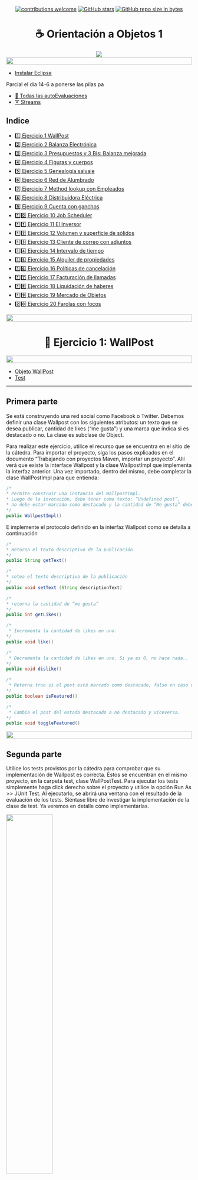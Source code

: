 <div align="center">

[![contributions welcome](https://img.shields.io/badge/contributions-welcome-brightgreen.svg?style=flat)](https://github.com/Nomadiix/OO1)
[![GitHub stars](https://img.shields.io/github/stars/Nomadiix/OO1)](https://github.com/FabianMartinez1234567/OO1/stargazers/)
[![GitHub repo size in bytes](https://img.shields.io/github/repo-size/Nomadiix/OO1)](https://github.com/Nomadiix/OO1)
 </div>

<h1 align="center"> ☕ Orientación a Objetos 1</h1>

<div align="center">
  <img src="https://media.giphy.com/media/10I54Pr7nbGrAs/giphy.gif"/>
 </div>

<img src= 'https://i.gifer.com/origin/8c/8cd3f1898255c045143e1da97fbabf10_w200.gif' height="20" width="100%"> 

- [Instalar Eclipse](https://www.eclipse.org/downloads/download.php?file=/oomph/epp/2022-12/R/eclipse-inst-jre-win64.exe)

Parcial el dia 14-6 a ponerse las pilas pa

- [📝 Todas las autoEvaluaciones](/Documentos/autoevaluaciones.md)
- [➰ Streams](/Documentos/streams.md)


## Indice

- [1️⃣ Ejercicio 1 WallPost](/Practica/Ejercicio%201%20WallPost/)
- [2️⃣ Ejercicio 2 Balanza Electrónica](/Practica/Ejercicio%202%20Balanza%20Electr%C3%B3nica/)
- [3️⃣ Ejercicio 3 Presupuestos y 3 Bis: Balanza mejorada](/Practica/Ejercicio%203%20Presupuestos%20y%203%20Bis%20Balansa%20Mejorada/)
- [4️⃣ Ejercicio 4 Figuras y cuerpos](/Practica/Ejercicio%204%20Figuras%20y%20cuerpos/)
- [5️⃣ Ejercicio 5 Genealogía salvaje](/Practica/Ejercicio%205%20Genealog%C3%ADa%20salvaje/)
- [6️⃣ Ejercicio 6 Red de Alumbrado](/Practica/Ejercicio%206%20Red%20de%20alumbrado/)
- [7️⃣ Ejercicio 7 Method lookup con Empleados](/Practica/Ejercicio%207%20Method%20Lookup%20con%20empleados/)
- [8️⃣ Ejercicio 8 Distribuidora Eléctrica](/Practica/Ejercicio%208%20Distribuidora%20El%C3%A9ctrica/)
- [9️⃣ Ejercicio 9 Cuenta con ganchos](/Practica/Ejercicio%209%20Cuenta%20con%20ganchos/)
- [1️⃣0️⃣ Ejercicio 10 Job Scheduler](/Practica/Ejercicio%2010%20Job%20Scheduler/)
- [1️⃣1️⃣ Ejercicio 11 El Inversor](/Practica/Ejercicio%2011%20El%20Inversor/)
- [1️⃣2️⃣ Ejercicio 12 Volumen y superficie de sólidos](/Practica/Ejercicio%2012%20Volumen%20y%20superficie%20con%20s%C3%B3lidos/)
- [1️⃣3️⃣ Ejercicio 13 Cliente de correo con adjuntos](/Practica/Ejercicio%2013%20Cliente%20con%20correo%20con%20adjuntos/)
- [1️⃣4️⃣ Ejercicio 14 Intervalo de tiempo](/Practica/Ejercicio%2014%20Intervalo%20de%20tiempo/)
- [1️⃣5️⃣ Ejercicio 15 Alquiler de propiedades](/Practica/Ejercicio%2015%20Alquiler%20de%20propiedades/)
- [1️⃣6️⃣ Ejercicio 16 Políticas de cancelación](/Practica/Ejercicio%2016%20Pol%C3%ADticas%20de%20cancelaci%C3%B3n/)
- [1️⃣7️⃣ Ejercicio 17 Facturación de llamadas](/Practica/Ejercicio%2017%20Facturas%20de%20llamadas/)
- [1️⃣8️⃣ Ejercicio 18 Liquidación de haberes](/Practica/Ejercicio%2018%20Liquidaci%C3%B3n%20de%20haberes/)
- [1️⃣9️⃣ Ejercicio 19 Mercado de Objetos](/Practica/Ejercicio%2019%20Mercado%20de%20Objetos/)
- [2️⃣0️⃣ Ejercicio 20 Farolas con focos](/Practica/Ejercicio%2020%20Farolas%20con%20Focos/)

<img src= 'https://i.gifer.com/origin/8c/8cd3f1898255c045143e1da97fbabf10_w200.gif' height="20" width="100%">



<h1 align="center"> 📝 Ejercicio 1: WallPost</h1>

<img src= 'https://i.gifer.com/origin/8c/8cd3f1898255c045143e1da97fbabf10_w200.gif' height="20" width="100%">

- [Objeto WallPost](/Practica/Ejercicio%201%20WallPost/Ejercicio-1-WallPost/Documentos/ejercicio1-wallpost/src/main/java/ar/edu/unlp/oo1/ejercicio1/impl/WallPostImpl.java)
- [Test](/Practica/Ejercicio%201%20WallPost/Ejercicio-1-WallPost/Documentos/ejercicio1-wallpost/src/test/java/ar/edu/unlp/oo1/ejercicio1/WallPostTest.java)




---

##  Primera parte
Se está construyendo una red social como Facebook o Twitter. Debemos definir una clase Wallpost con los siguientes atributos: un texto que se desea publicar, cantidad de likes (“me gusta”) y una marca que indica si es destacado o no. La clase es subclase de Object.

Para realizar este ejercicio, utilice el recurso que se encuentra en el sitio de la cátedra. Para importar el proyecto, siga los pasos explicados en el documento “Trabajando con proyectos Maven, importar un proyecto”. Allí verá que existe la interface Wallpost y la clase WallpostImpl que implementa la interfaz anterior. Una vez importado, dentro del mismo, debe completar la clase WallPostImpl para que entienda:

```java
/*
* Permite construir una instancia del WallpostImpl.
* Luego de la invocación, debe tener como texto: “Undefined post”,
* no debe estar marcado como destacado y la cantidad de “Me gusta” deben ser 0.
*/
public WallpostImpl()

```

E implemente el protocolo definido en la interfaz Wallpost como se detalla a continuación

```java
/*
* Retorna el texto descriptivo de la publicación
*/
public String getText() 

/*
* setea el texto descriptivo de la publicación
*/
public void setText (String descriptionText)

/*
* retorna la cantidad de “me gusta”
*/
public int getLikes() 

/*
 * Incrementa la cantidad de likes en uno.
*/
public void like() 

/*
 * Decrementa la cantidad de likes en uno. Si ya es 0, no hace nada..
*/
public void dislike()

/*
 * Retorna true si el post está marcado como destacado, false en caso contrario
*/
public boolean isFeatured() 

/*
 * Cambia el post del estado destacado a no destacado y viceversa.
*/
public void toggleFeatured()

```

<img src= 'https://i.gifer.com/origin/8c/8cd3f1898255c045143e1da97fbabf10_w200.gif' height="20" width="100%">

## Segunda parte

Utilice los tests provistos por la cátedra para comprobar que su implementación de Wallpost es correcta. Éstos se encuentran en el mismo proyecto, en la carpeta test, clase WallPostTest.
Para ejecutar los tests simplemente haga click derecho sobre el proyecto y utilice la opción Run As >> JUnit Test. Al ejecutarlo, se abrirá una ventana con el resultado de la evaluación de los tests. Siéntase libre de investigar la implementación de la clase de test. Ya veremos en detalle cómo implementarlas. 

<img width ='50%' src='https://user-images.githubusercontent.com/55964635/223005848-2eecbaff-3a1a-45bc-aa6d-3a868a07c775.png'>

En el informe, Runs indica la cantidad de test que se ejecutaron. En Errors se indica la cantidad que dieron error y en Failures se indica la cantidad que tuvieron alguna falla, es decir,  los resultados no son los esperados. Abajo, se muestra el Failure Trace del test que falló. Si lo selecciona, mostrará el mensaje de error correspondiente a ese test, que le ayudará a encontrar la falla. Si hace click sobre alguno de los test, se abrirá su implementación en el editor. 
<img src= 'https://i.gifer.com/origin/8c/8cd3f1898255c045143e1da97fbabf10_w200.gif' height="20" width="100%">

## Tercera parte

Una vez que su implementación pasa los tests de la primera parte puede utilizar la ventana que se muestra a continuación, la cual permite inspeccionar y manipular el post (definir su texto, hacer like / dislike y marcarlo como destacado).

<img width ='30%' src='https://user-images.githubusercontent.com/55964635/223011165-4e16ff1c-0328-4a43-b2a6-3d44d5f78c1f.png'>


Para visualizar la ventana, sobre el proyecto, usar la opción del menú contextual Run As >> Java Application. La ventana permite cambiar el texto del post, incrementar la cantidad de likes, etc. El botón Print to Console imprimirá los datos del post en la consola. 

<img src= 'https://i.gifer.com/origin/8c/8cd3f1898255c045143e1da97fbabf10_w200.gif' height="20" width="100%">

### UML
<img src= 'https://user-images.githubusercontent.com/55964635/228714344-e78abcc4-0836-4747-a15c-6cc431f43556.jpg' width="40%">
<img src= 'https://i.gifer.com/origin/8c/8cd3f1898255c045143e1da97fbabf10_w200.gif' height="20" width="100%">


<h1 align="center"> 📝 Ejercicio 2: Balanza Electrónica</h1>

<img src= 'https://i.gifer.com/origin/8c/8cd3f1898255c045143e1da97fbabf10_w200.gif' height="20" width="100%">




- [Balanza](/Practica/Ejercicio%202%20Balanza%20Electr%C3%B3nica/Ejercicio-2-Balanza-Electronica/src/main/java/ar/edu/unlp/info/oo1/Ejercicio_2_Balanza_Electronica/Balanza.java)
- [Producto](/Practica/Ejercicio%202%20Balanza%20Electr%C3%B3nica/Ejercicio-2-Balanza-Electronica/src/main/java/ar/edu/unlp/info/oo1/Ejercicio_2_Balanza_Electronica/Producto.java)
- [Ticket](/Practica/Ejercicio%202%20Balanza%20Electr%C3%B3nica/Ejercicio-2-Balanza-Electronica/src/main/java/ar/edu/unlp/info/oo1/Ejercicio_2_Balanza_Electronica/Ticket.java)
- [BalanzaTest](/Practica/Ejercicio%202%20Balanza%20Electr%C3%B3nica/Ejercicio-2-Balanza-Electronica/src/test/java/ar/edu/unlp/info/oo1/Ejercicio_2_Balanza_Electronica/BalanzaTest.java)
- [ProductoTest](/Practica/Ejercicio%202%20Balanza%20Electr%C3%B3nica/Ejercicio-2-Balanza-Electronica/src/test/java/ar/edu/unlp/info/oo1/Ejercicio_2_Balanza_Electronica/ProductoTest.java)

---

En el taller de programación ud programó una balanza electrónica. Volveremos a programarla, con algún requerimiento adicional. 

En términos generales, la Balanza electrónica recibe productos (uno a uno), y calcula dos totales: peso total y precio total. Además la balanza puede poner en cero todos sus valores. 

La balanza no guarda los productos. Luego emite un ticket que indica el número de productos considerados, peso total, precio total.

**Implemente:**

Cree un nuevo proyecto Maven llamado balanzaElectronica, siguiendo los pasos del documento “Trabajando con proyectos Maven, crear un proyecto Maven nuevo”. En el paquete correspondiente,  programe las clases que se muestran a continuación. 

<img width ='80%' src='https://user-images.githubusercontent.com/55964635/223011419-519a3c72-63d0-424c-8666-9e7ad1ff76f3.png'>

Observe que no se documentan en el diagrama los mensajes que nos permiten obtener y establecer los atributos de los objetos (accessors). Aunque no los incluimos, verá que los tests fallan si no los implementa. Consulte con el ayudante para identificar, a partir de los tests que fallan, cuales son los accessors necesarios (pista: todos menos los setters de balanza). 

Todas las clases son subclases de Object.

Nota: Para las fechas, utilizaremos la clase java.time.LocalDate. Para crear la fecha actual, puede utilizar LocalDate.now(). También es posible crear fechas distintas a la actual. Puede investigar más sobre esta clase en

https://docs.oracle.com/javase/8/docs/api/java/time/LocalDate.html

Probando su implementación:

Para realizar este ejercicio, utilice el recurso que se encuentra en el sitio de la cátedra. En este caso, se trata de dos clases, BalanzaTest y ProductoTest, las cuales debe agregar dentro del paquete tests. Haga las modificaciones necesarias para que el proyecto no tenga errores. 

Si todo salió bien, su implementación debería pasar las pruebas que definen las clases agregadas en el paso anterior. El propósito de estas clases es ejercitar una instancia de la clase Balanza y verificar que se comporta correctamente. 

<img src= 'https://i.gifer.com/origin/8c/8cd3f1898255c045143e1da97fbabf10_w200.gif' height="20" width="100%">

<h1 align="center"> 📝 Ejercicio 3: Presupuestos</h1>

<img src= 'https://i.gifer.com/origin/8c/8cd3f1898255c045143e1da97fbabf10_w200.gif' height="20" width="100%">


- [Item](/Practica/Ejercicio%203%20Presupuestos%20y%203%20Bis%20Balansa%20Mejorada/Ejercicio-3-Presupuestos/src/main/java/ar/edu/unlp/info/oo1/Ejercicio_3_Presupuestos/Item.java)
- [Presupuesto](/Practica/Ejercicio%203%20Presupuestos%20y%203%20Bis%20Balansa%20Mejorada/Ejercicio-3-Presupuestos/src/main/java/ar/edu/unlp/info/oo1/Ejercicio_3_Presupuestos/Presupuesto.java)
- [ItemTest](/Practica/Ejercicio%203%20Presupuestos%20y%203%20Bis%20Balansa%20Mejorada/Ejercicio-3-Presupuestos/src/test/java/ar/edu/unlp/info/oo1/Ejercicio_3_Presupuestos/ItemTest.java)
- [PresupuestoTest](/Practica/Ejercicio%203%20Presupuestos%20y%203%20Bis%20Balansa%20Mejorada/Ejercicio-3-Presupuestos/src/test/java/ar/edu/unlp/info/oo1/Ejercicio_3_Presupuestos/PresupuestoTest.java)

---

 Defina el proyecto Ejercicio 3 - Presupuesto y dentro de él Implemente las clases que se observan en el siguiente diagrama. Ambas son subclases de Object. Preste atención a los siguientes aspectos:

<img width ='35%' src='https://user-images.githubusercontent.com/55964635/223016099-bbb42255-fb19-4623-a4ad-8199c38f1bb6.png'>

- ¿Cuáles son las variables de instancia de cada clase?
- ¿Qué variables inicializa y cómo?


**Probando su código:**

Utilice los tests provistos para confirmar que su implementación ofrece la funcionalidad esperada. En este caso, se trata de dos clases,  ItemTest y PresupuestoTest, que debe agregar dentro del paquete tests. Haga las modificaciones necesarias para que el proyecto no tenga errores. Siéntase libre de explorar las clases de test para intentar entender qué es lo que hacen.  

<img src= 'https://i.gifer.com/origin/8c/8cd3f1898255c045143e1da97fbabf10_w200.gif' height="20" width="100%">

<h1 align="center"> 📝 Ejercicio 3 - Bis: Balanza mejorada</h1>

---

- [Balanza](/Practica/Ejercicio%203%20Presupuestos%20y%203%20Bis%20Balansa%20Mejorada/Ejercicio-3-Bis-Balansa-Mejorada/src/main/java/ar/edu/unlp/info/oo1/Ejercicio_3_Bis_Balansa_Mejorada/Balanza.java)
- [Producto](/Practica/Ejercicio%203%20Presupuestos%20y%203%20Bis%20Balansa%20Mejorada/Ejercicio-3-Bis-Balansa-Mejorada/src/main/java/ar/edu/unlp/info/oo1/Ejercicio_3_Bis_Balansa_Mejorada/Producto.java)
- [Ticket](/Practica/Ejercicio%203%20Presupuestos%20y%203%20Bis%20Balansa%20Mejorada/Ejercicio-3-Bis-Balansa-Mejorada/src/main/java/ar/edu/unlp/info/oo1/Ejercicio_3_Bis_Balansa_Mejorada/Ticket.java)
- [BalanzaTest](/Practica/Ejercicio%203%20Presupuestos%20y%203%20Bis%20Balansa%20Mejorada/Ejercicio-3-Bis-Balansa-Mejorada/src/test/java/ar/edu/unlp/info/oo1/Ejercicio_3_Bis_Balansa_Mejorada/BalanzaTest.java)
- [ProductoTest](/Practica/Ejercicio%203%20Presupuestos%20y%203%20Bis%20Balansa%20Mejorada/Ejercicio-3-Bis-Balansa-Mejorada/src/test/java/ar/edu/unlp/info/oo1/Ejercicio_3_Bis_Balansa_Mejorada/ProductoTest.java)

---

Realizando el ejercicio de los presupuestos, aprendimos que un objeto puede tener una colección de otros objetos. Con esto en mente, ahora queremos mejorar la balanza implementada anteriormente.

**Tarea 1**

Mejorar la balanza para que recuerde los productos ingresados (los mantenga en una colección). Analice de qué forma puede realizarse este nuevo requerimiento e implemente el mensaje 

```java
getProductos() : List<Producto>
```

que retorna todos los productos ingresados a la balanza (en la compra actual, es decir, desde la última vez que se la puso a cero).

¿Qué cambio produce este nuevo requerimiento en el mensaje ponerEnCero() ?


¿Es necesario, ahora, almacenar los totales en la balanza? ¿Se pueden obtener estos valores de otra forma?

**Tarea 2**

Con esta nueva funcionalidad, podemos enriquecer al Ticket, haciendo que él también conozca a los productos (a futuro podríamos imprimir el detalle). Ticket también debería entender el mensaje  

```java
getProductos():List<Producto> .
```

**Tarea 3**

Después de hacer estos cambios, ¿siguen pasando los tests? ¿Está bien que sea así?

<img src= 'https://i.gifer.com/origin/8c/8cd3f1898255c045143e1da97fbabf10_w200.gif' height="20" width="100%">

### UML

<img src= 'https://user-images.githubusercontent.com/55964635/228714498-31b4f053-ab3a-4891-ba75-3cecb18b4dd1.jpg' width="100%">

<img src= 'https://i.gifer.com/origin/8c/8cd3f1898255c045143e1da97fbabf10_w200.gif' height="20" width="100%">

<h1 align="center"> 📝 Ejercicio 4: Figuras y Cuerpos</h1>

<img src= 'https://i.gifer.com/origin/8c/8cd3f1898255c045143e1da97fbabf10_w200.gif' height="20" width="100%">



- [Circulo](/Practica/Ejercicio%204%20Figuras%20y%20cuerpos/Ejercicio-4-Figuras-y-Cuerpos/src/main/java/ar/edu/unlp/info/oo1/Ejercicio_4_Figuras_y_Cuerpos/Circulo.java)
- [Cuadrado](/Practica/Ejercicio%204%20Figuras%20y%20cuerpos/Ejercicio-4-Figuras-y-Cuerpos/src/main/java/ar/edu/unlp/info/oo1/Ejercicio_4_Figuras_y_Cuerpos/Cuadrado.java)
- [Cuerpo3D](/Practica/Ejercicio%204%20Figuras%20y%20cuerpos/Ejercicio-4-Figuras-y-Cuerpos/src/main/java/ar/edu/unlp/info/oo1/Ejercicio_4_Figuras_y_Cuerpos/Cuerpo3D.java)
- [Figura](/Practica/Ejercicio%204%20Figuras%20y%20cuerpos/Ejercicio-4-Figuras-y-Cuerpos/src/main/java/ar/edu/unlp/info/oo1/Ejercicio_4_Figuras_y_Cuerpos/Figura.java)
- [CuerpoTest](/Practica/Ejercicio%204%20Figuras%20y%20cuerpos/Ejercicio-4-Figuras-y-Cuerpos/src/test/java/ar/edu/unlp/info/oo1/Ejercicio_4_Figuras_y_Cuerpos/CuerpoTest.java)
- [TestCirculo](/Practica/Ejercicio%204%20Figuras%20y%20cuerpos/Ejercicio-4-Figuras-y-Cuerpos/src/test/java/ar/edu/unlp/info/oo1/Ejercicio_4_Figuras_y_Cuerpos/TestCirculo.java)
- [TestCuadrado](/Practica/Ejercicio%204%20Figuras%20y%20cuerpos/Ejercicio-4-Figuras-y-Cuerpos/src/test/java/ar/edu/unlp/info/oo1/Ejercicio_4_Figuras_y_Cuerpos/TestCuadrado.java)

---


**Figuras en 2D**

Defina un nuevo proyecto figurasYCuerpos

En Taller de Programación definió clases para representar figuras geométricas. Retomaremos ese ejercicio para trabajar con Cuadrados y Círculos.

El siguiente diagrama de clases documenta los mensajes que estos objetos deben entender. Decida usted qué variables de instancia son necesarias. Ambas clases son subclases de Object. Puede agregar mensajes adicionales si lo cree necesario.

<img width='57%' src="https://user-images.githubusercontent.com/55964635/223018313-bf81f0da-f947-4c83-a6d2-6597f7d8dce6.png">


Fórmulas y mensajes útiles:

- Diámetro del círculo: radio * 2
- Perímetro del círculo: π * diámetro
- Área del círculo: π * radio 2
- π se obtiene enviando el mensaje #pi a la clase Float (Float pi) (ahora Math.PI) 

**Cuerpos en 3D**

Ahora que tenemos Círculos y Cuadrados, podemos usarlos para construir cuerpos (en 3D) y calcular su volumen y superficie o área exterior. Vamos a pensar a un cilindro como "un cuerpo que tiene una figura 2D como cara basal y que tiene una altura (vea la siguiente imagen)" . Si en el lugar de la figura2D tuviera un círculo, se formaría el siguiente cuerpo 3D.

<img width='50%' src="https://user-images.githubusercontent.com/55964635/223018520-e498ed26-ecab-4f5c-a64d-23106c84644f.png">

Si reemplazamos la cara basal por un rectángulo, tendremos un prisma (una caja de zapatos). 

El siguiente diagrama de clases documenta los mensajes que entiende un cuerpo3D. Decida usted qué variables de instancia son necesarias. Cuerpo3D es subclase de Object.

Decida usted si es necesario hacer cambios en las figuras 2D.

<img width='35%' src="https://user-images.githubusercontent.com/55964635/223018768-8c50ee12-56be-44cc-baa8-2699095876fd.png">

Fórmulas útiles:

- El área o superficie exterior de un cuerpo es: 
- 2* área-cara-basal + perímetro-cara-basal * altura-del-cuerpo
- El volumen de un cuerpo es: área-cara-basal * altura

Más info interesante: A la figura que da forma al cuerpo (el círculo o el cuadrado en nuestro caso) se le llama directriz. Y a la recta en la que se mueve se llama generatriz. En wikipedia (Cilindro) se puede aprender un poco más al respecto.

**Pruebas automatizadas**

Siguiendo los ejemplos de ejercicios anteriores, ejecute las pruebas automatizadas provistas. En este caso, se trata de tres clases que debe agregar dentro del paquete tests. Haga las modificaciones necesarias para que el proyecto no tenga errores.  Si algún test no pasa, consulte al ayudante. 

**Discuta y reflexione**

Discuta con el ayudante sus elecciones de variables de instancia y métodos adicionales. ¿Es necesario todo lo que definió?

<img src= 'https://i.gifer.com/origin/8c/8cd3f1898255c045143e1da97fbabf10_w200.gif' height="20" width="100%">

### UML

<img src= 'https://user-images.githubusercontent.com/55964635/228714700-40d365ec-a774-4187-b069-e981a17d4c98.jpg' width="100%">

<img src= 'https://i.gifer.com/origin/8c/8cd3f1898255c045143e1da97fbabf10_w200.gif' height="20" width="100%">

<h1 align="center"> 📝 Ejercicio 5: Genealogía salvaje</h1>

<img src= 'https://i.gifer.com/origin/8c/8cd3f1898255c045143e1da97fbabf10_w200.gif' height="20" width="100%">

- [Mamifero](/Practica/Ejercicio%205%20Genealog%C3%ADa%20salvaje/Ejercicio-5-Genealogia-salvaje/src/main/java/ar/edu/unlp/info/oo1/Ejercicio_5_Genealogia_salvaje/Mamifero.java)
- [MamiferoTest](/Practica/Ejercicio%205%20Genealog%C3%ADa%20salvaje/Ejercicio-5-Genealogia-salvaje/src/test/java/ar/edu/unlp/info/oo1/Ejercicio_5_Genealogia_salvaje/MamiferoTest.java)

---

En una reserva de vida salvaje (como la estación de cría ECAS, en el camino Centenario), los cuidadores quieren llevar registro detallado de los animales que cuidan y sus familias. Para ello nos han pedido ayuda. Debemos: 

a) Modelar en objetos y programar la clase Mamífero (como subclase de Object). El siguiente diagrama de clases (incompleto) nos da una idea de los mensajes que un mamífero entiende. *Deje tieneComoAncestroA para el final y discuta su solución con el ayudante.*

<img src= 'https://user-images.githubusercontent.com/55964635/224107160-5bb25af2-0d06-4465-a8be-7f615d36212a.png' height="290px">

b) Complete el diagrama de clases para reflejar los atributos y relaciones requeridos. 

c) Siguiendo los ejemplos de ejercicios anteriores, ejecute las pruebas automatizadas provistas. En este caso, se trata de una clase, MamiferoTest, que debe agregar dentro del paquete tests. En esta clase se trabaja con la familia mostrada en la siguiente figura. 

![image](https://user-images.githubusercontent.com/55964635/224107787-7df35fe8-5130-4a08-9fe4-711b153d03a6.png)

En el diagrama se puede apreciar el nombre/identificador de cada uno de ellos (por ejemplo Nala, Mufasa, Alexa, etc). 

Haga las modificaciones necesarias para que el proyecto no tenga errores.  Si algún test no pasa, consulte al ayudante. 

<img src= 'https://i.gifer.com/origin/8c/8cd3f1898255c045143e1da97fbabf10_w200.gif' height="20" width="100%">

### UML

<img src= 'https://user-images.githubusercontent.com/55964635/228714889-17b402c3-4d3f-4e1f-ba27-bb762175a42b.jpg' width="75%">

<img src= 'https://i.gifer.com/origin/8c/8cd3f1898255c045143e1da97fbabf10_w200.gif' height="20" width="100%">

<h1 align="center"> 📝 Ejercicio 6: Red de Alumbrado</h1>

<img src= 'https://i.gifer.com/origin/8c/8cd3f1898255c045143e1da97fbabf10_w200.gif' height="20" width="100%">


- [Farola](/Practica/Ejercicio%206%20Red%20de%20alumbrado/Ejercicio-6-Red-de-alumbrado/src/main/java/ar/edu/unlp/info/oo1/Ejercicio_6_Red_de_alumbrado/Farola.java)
- [FarolaTest](/Practica/Ejercicio%206%20Red%20de%20alumbrado/Ejercicio-6-Red-de-alumbrado/src/test/java/ar/edu/unlp/info/oo1/Ejercicio_6_Red_de_alumbrado/FarolaTest.java)

---

Imagine una red de alumbrado donde cada farola está conectada a una o varias vecinas formando un grafo conexo. Cada una de las farolas tiene un interruptor. Es suficiente con encender o apagar una farola cualquiera para que se enciendan o apaguen todas las demás. Sin embargo, si se intenta apagar una farola apagada (o si se intenta encender una farola encendida) no habrá ningún efecto, ya que no se propagará esta acción hacia las vecinas.

La funcionalidad a proveer permite:

- crear farolas (inicialmente están apagadas)
- conectar farolas a tantas vecinas como uno quiera (las conexiones son bi-direccionales) 
- encender una farola (y obtener el efecto antes descrito)
- apagar una farola (y obtener el efecto antes descrito)

**Tareas:**

1. Realice el diagrama UML de clases de la solución al problema. 
2. Implemente en Java, la clase Farola, como subclase de Object, con los siguientes métodos:

```java
/*
* Crear una farola. Debe inicializarla como apagada
*/
public Farola ()
/*
* Crea la relación de vecinos entre las farolas. La relación de vecinos entre las farolas es recíproca, es decir el receptor del mensaje será vecino de otraFarola, al igual que otraFarola también se convertirá en vecina del receptor del mensaje
*/
public void pairWithNeighbor( Farola otraFarola )
/*
* Retorna sus farolas vecinas
*/
public List<Farola> getNeighbors ()


/*
* Si la farola no está encendida, la enciende y propaga la acción.
*/
public void turnOn()

/*
* Si la farola no está apagada, la apaga y propaga la acción.
*/
public void turnOff()

/*
* Retorna true si la farola está encendida.
*/
public boolean isOn()


```

3. Utilice los tests provistos por la cátedra para probar las implementaciones del punto 3.

<img src= 'https://i.gifer.com/origin/8c/8cd3f1898255c045143e1da97fbabf10_w200.gif' height="20" width="100%">

### UML

<img src= 'https://user-images.githubusercontent.com/55964635/228714899-0bba96bf-5080-4f2c-b4b1-afb037f49916.jpg' width="75%">

<img src= 'https://i.gifer.com/origin/8c/8cd3f1898255c045143e1da97fbabf10_w200.gif' height="20" width="100%">

<h1 align="center"> 📝 Ejercicio 7: Method lookup con Empleados</h1>

<img src= 'https://i.gifer.com/origin/8c/8cd3f1898255c045143e1da97fbabf10_w200.gif' height="20" width="100%">

Aca queria preguntar sobre la pregunta teorica

- [Empleado](/Practica/Ejercicio%207%20Method%20Lookup%20con%20empleados/Ejercicio-7-Method-Lookup-con-empleados/src/main/java/ar/edu/unlp/info/oo1/Ejercicio_7_Method_Lookup_con_empleados/Empleado.java)
- [EmpleadoJerarquico](/Practica/Ejercicio%207%20Method%20Lookup%20con%20empleados/Ejercicio-7-Method-Lookup-con-empleados/src/main/java/ar/edu/unlp/info/oo1/Ejercicio_7_Method_Lookup_con_empleados/EmpleadoJerarquico.java)
- [Gerente](/Practica/Ejercicio%207%20Method%20Lookup%20con%20empleados/Ejercicio-7-Method-Lookup-con-empleados/src/main/java/ar/edu/unlp/info/oo1/Ejercicio_7_Method_Lookup_con_empleados/Gerente.java)
- [Main](/Practica/Ejercicio%207%20Method%20Lookup%20con%20empleados/Ejercicio-7-Method-Lookup-con-empleados/src/main/java/ar/edu/unlp/info/oo1/Ejercicio_7_Method_Lookup_con_empleados/main.java)


---

Sea la jerarquía de Empleado como muestra la figura de la izquierda, cuya implementación de referencia se incluye en la tabla de la derecha.

![image](https://user-images.githubusercontent.com/55964635/224112649-6c8e72f0-552c-4208-a520-30eb7c545072.png)

Analice cada uno de los siguientes fragmentos de código y resuelva las tareas indicadas abajo:

![image](https://user-images.githubusercontent.com/55964635/224112807-3647249a-6a42-4463-bf96-5b852e6d950b.png)

**Tareas**

- Liste los métodos que son ejecutados como resultado del envío del último mensaje (por ejemplo, método #aportes de la clase X, ...)
- Responda qué valores tendrán las variables aportesDeAlan y sueldoBasicoDeAlan.
- `aportesDeAlan` 2850.0
- `sueldoBasicoDeAlan` 67850.0

<img src= 'https://i.gifer.com/origin/8c/8cd3f1898255c045143e1da97fbabf10_w200.gif' height="20" width="100%">
<h1 align="center"> 📝 Ejercicio 8: Distribuidora Eléctrica</h1>
<img src= 'https://i.gifer.com/origin/8c/8cd3f1898255c045143e1da97fbabf10_w200.gif' height="20" width="100%">

- [Distribuidora](/Practica/Ejercicio%208%20Distribuidora%20El%C3%A9ctrica/Ejercicio-8-Distribuidora-Electrica/src/main/java/ar/edu/unlp/info/oo1/Ejercicio_8_Distribuidora_Electrica/Distribuidora.java)
- [Usuario](/Practica/Ejercicio%208%20Distribuidora%20El%C3%A9ctrica/Ejercicio-8-Distribuidora-Electrica/src/main/java/ar/edu/unlp/info/oo1/Ejercicio_8_Distribuidora_Electrica/Usuario.java)
- [Factura](/Practica/Ejercicio%208%20Distribuidora%20El%C3%A9ctrica/Ejercicio-8-Distribuidora-Electrica/src/main/java/ar/edu/unlp/info/oo1/Ejercicio_8_Distribuidora_Electrica/Factura.java)
- [Consumo](/Practica/Ejercicio%208%20Distribuidora%20El%C3%A9ctrica/Ejercicio-8-Distribuidora-Electrica/src/main/java/ar/edu/unlp/info/oo1/Ejercicio_8_Distribuidora_Electrica/Consumo.java)
- [DistribuidoraTest](/Practica/Ejercicio%208%20Distribuidora%20El%C3%A9ctrica/Ejercicio-8-Distribuidora-Electrica/src/test/java/ar/edu/unlp/info/oo1/Ejercicio_8_Distribuidora_Electrica/DistribuidoraTest.java)
- [UsuarioTest](/Practica/Ejercicio%208%20Distribuidora%20El%C3%A9ctrica/Ejercicio-8-Distribuidora-Electrica/src/test/java/ar/edu/unlp/info/oo1/Ejercicio_8_Distribuidora_Electrica/UsuarioTest.java)
- [FacturaTest](/Practica/Ejercicio%208%20Distribuidora%20El%C3%A9ctrica/Ejercicio-8-Distribuidora-Electrica/src/test/java/ar/edu/unlp/info/oo1/Ejercicio_8_Distribuidora_Electrica/FacturaTest.java)




---

- Una distribuidora eléctrica desea un sistema para el registro de los consumos de sus usuarios y para la emisión de facturas de cobro.
- El sistema permite registrar usuarios, para los cuales se indica nombre y dirección. Por simplificación, un usuario puede estar relacionado con un solo domicilio (para el que se registran los consumos).
- El sistema permite registrar los consumos para los usuarios. Los consumos que se registran para los usuarios tienen dos componentes: el consumo de energía activa y el consumo de energía reactiva.
- Una vez al mes, la empresa distribuidora realiza el proceso de facturación. Por cada usuario se emite una factura (el proceso completo retorna una colección).
- Para emitir la factura de un cliente se tiene en cuenta su último consumo y se calcula su factor de potencia para determinar si hay alguna bonificación para aplicar. El costo del consumo se calcula multiplicando el consumo de energía activa por el precio del kwh (Kilowatt/hora) de la empresa. La energía reactiva no tiene costo para el usuario. Si el factor de potencia estimado (pfe) del último consumo del usuario es mayor a 0.8, el usuario es bonificado con el 10%.
- El factor de potencia se calcula de acuerdo a la siguiente fórmula:


![image](https://user-images.githubusercontent.com/55964635/224113217-65a882f4-d67b-4f2e-8c44-3bc1e59cac6e.png)

- Además, la empresa está interesada en poder saber cuál fue el total de energía activa consumida por toda la red en el último periodo medido (es decir, teniendo en cuenta sólo la última medición de cada usuario). 

- El siguiente diagrama de clases muestra el diseño para este problema. Agregue los métodos que considere necesarios.

![image](https://user-images.githubusercontent.com/55964635/224113395-7117d942-825f-4b64-825d-e63ff84da8a4.png)

**Tareas**
 
Siguiendo el diseño que se muestra en el diagrama de clases, implemente la funcionalidad que se describe en el enunciado, en particular en lo referente a:

- Establecer (setear) el precio del KWh de la empresa
- Agregar usuarios
- Agregar mediciones
- Emitir facturas
- Obtener el consumo total en KWh de la red para el último período
 
En una clase de test, cree los test de unidad necesarios para poder evaluar:

- Iniciar el sistema
- Agregar un usuario
- Agregar un consumo para ese usuario
- Emitir las facturas
- Calcular el consumo total de la red para el último período

<img src= 'https://i.gifer.com/origin/8c/8cd3f1898255c045143e1da97fbabf10_w200.gif' height="20" width="100%">

<h1 align="center"> 📝 Ejercicio 9 : Cuenta con ganchos</h1>

<img src= 'https://i.gifer.com/origin/8c/8cd3f1898255c045143e1da97fbabf10_w200.gif' height="20" width="100%">



- [CajaDeAhorro](/Practica/Ejercicio%209%20Cuenta%20con%20ganchos/Ejercicio-9-Cuenta-con-ganchos/src/main/java/ar/edu/unlp/info/oo1/Ejercicio_9_Cuenta_con_ganchos/CajaDeAhorro.java)
- [Cuenta](/Practica/Ejercicio%209%20Cuenta%20con%20ganchos/Ejercicio-9-Cuenta-con-ganchos/src/main/java/ar/edu/unlp/info/oo1/Ejercicio_9_Cuenta_con_ganchos/Cuenta.java)
- [CuentaCorriente](/Practica/Ejercicio%209%20Cuenta%20con%20ganchos/Ejercicio-9-Cuenta-con-ganchos/src/main/java/ar/edu/unlp/info/oo1/Ejercicio_9_Cuenta_con_ganchos/CuentaCorriente.java)
- [CajaDeAhorroTest](/Practica/Ejercicio%209%20Cuenta%20con%20ganchos/Ejercicio-9-Cuenta-con-ganchos/src/test/java/ar/edu/unlp/info/oo1/Ejercicio_9_Cuenta_con_ganchos/CajaDeAhorroTest.java)
- [CuentaCorrienteTest](/Practica/Ejercicio%209%20Cuenta%20con%20ganchos/Ejercicio-9-Cuenta-con-ganchos/src/test/java/ar/edu/unlp/info/oo1/Ejercicio_9_Cuenta_con_ganchos//CuentaCorrienteTest.java)

---

Observe con detenimiento el diseño que se muestra en el siguiente diagrama. La clase cuenta es abstracta. El método `puedeExtraer()` es abstracto. Las clases `CajaDeAhorro` y `CuentaCorriente` son concretas y están incompletas.

![image](https://user-images.githubusercontent.com/55964635/224113806-58c95e30-15d6-46de-9483-124ff25f9c73.png)

**Tarea A:** Complete la implementación de las clases CajaDeAhorro y CuentaCorriente para que se puedan efectuar depósitos, extracciones y transferencias teniendo en cuenta los siguientes criterios. 

- Las **cajas de ahorro** solo pueden extraer y transferir cuando cuentan con fondos suficientes. 
- Las extracciones, los depósitos y las transferencias desde cajas de ahorro tienen un costo adicional de 2% del monto en cuestión (téngalo en cuenta antes de permitir una extracción o transferencia desde caja de ahorro).
- Las **cuentas corrientes** pueden extraer aún cuando el saldo de la cuenta sea insuficiente. Sin embargo, no deben superar cierto límite por debajo del saldo. Dicho límite se conoce como límite de descubierto (algo así como el máximo saldo negativo permitido). Ese límite es diferente para cada cuenta (lo negocia el cliente con la gente del banco). 
- Cuando se abre una **cuenta corriente**, su límite descubierto es 0 (no olvide definir el constructor por default).

**Tarea B:** Reflexione, charle con el ayudante y responda a las siguientes preguntas.
- ¿Por qué cree que este ejercicio se llama "Cuenta con ganchos"? 
- En las implementaciones de los métodos `extraer()` y `transferirACuenta()`  que se ven en el diagrama, ¿quién es `this`? ¿Puede decir de qué clase es this?
- ¿Por qué decidimos que los métodos `puedeExtraer()` y `extraerSinControlar` tengan visibilidad "protegido"?
- ¿Se puede transferir de una caja de ahorro a una cuenta corriente y viceversa? ¿por qué? ¡Pruébelo!
- ¿Cómo se declara en Java un método abstracto? ¿Es obligatorio implementarlo? ¿Qué dice el compilador de Java si una subclase no implementa un método abstracto que hereda?

**Tarea C:** Escriba los tests de unidad que crea necesarios para validar que su implementación funciona adecuadamente.

![](/Documentos/Imagenes/Ejercicio9.jpg)

<h1 align="center"> 📝 Ejercicio 10 - Job Scheduler</h1>

<img src= 'https://i.gifer.com/origin/8c/8cd3f1898255c045143e1da97fbabf10_w200.gif' height="20" width="100%">

- [Fifo](/Practica/Ejercicio%2010%20Job%20Scheduler/Ejercicio-10-Job-Scheduler/src/main/java/ar/edu/unlp/info/oo1/Ejercicio_10_Job_Scheduler/Fifo.java)
- [HighestPriority](/Practica/Ejercicio%2010%20Job%20Scheduler/Ejercicio-10-Job-Scheduler/src/main/java/ar/edu/unlp/info/oo1/Ejercicio_10_Job_Scheduler/HighestPriority.java)
- [JobDescription](/Practica/Ejercicio%2010%20Job%20Scheduler/Ejercicio-10-Job-Scheduler/src/main/java/ar/edu/unlp/info/oo1/Ejercicio_10_Job_Scheduler/JobDescription.java)
- [JobScheduler](/Practica/Ejercicio%2010%20Job%20Scheduler/Ejercicio-10-Job-Scheduler/src/main/java/ar/edu/unlp/info/oo1/Ejercicio_10_Job_Scheduler/JobScheduler.java)
- [Lifo](/Practica/Ejercicio%2010%20Job%20Scheduler/Ejercicio-10-Job-Scheduler/src/main/java/ar/edu/unlp/info/oo1/Ejercicio_10_Job_Scheduler/Lifo.java)
- [MostEffort](/Practica/Ejercicio%2010%20Job%20Scheduler/Ejercicio-10-Job-Scheduler/src/main/java/ar/edu/unlp/info/oo1/Ejercicio_10_Job_Scheduler/MostEffort.java)
- [Strategy](/Practica/Ejercicio%2010%20Job%20Scheduler/Ejercicio-10-Job-Scheduler/src/main/java/ar/edu/unlp/info/oo1/Ejercicio_10_Job_Scheduler/Strategy.java)

---

El JobScheduler es un objeto cuya responsabilidad es determinar qué trabajo debe resolverse a continuación. El siguiente diseño ayuda a entender cómo funciona la implementación actual del JobScheduler.

![image](https://user-images.githubusercontent.com/55964635/224114749-e25f49c1-939b-4301-8771-4b1547b34c89.png)

- El mensaje schedule(job: JobDescription) recibe un job (trabajo) y lo agrega al final de la colección de trabajos pendientes.
- El mensaje next() determina cuál es el siguiente trabajo de la colección que debe ser atendido, lo retorna, y lo quita de la colección.

En la implementación actual del método next(), el JobScheduler utiliza el valor de la variable strategy para determinar cómo elegir el siguiente trabajo.

Dicha implementación presenta dos serios problemas de diseño:
- Secuencia de ifs (o sentencia switch o case) para implementar alternativas de un mismo comportamiento.
- Código duplicado.

Utilice el código y los tests provistos por la cátedra y aplique lo aprendido (en particular en relación a herencia y polimorfismo) para eliminar los problemas mencionados. Siéntase libre de agregar nuevas clases como considere necesario. También puede cambiar la forma en la que los objetos se crean e inicializan. Asuma que una vez elegida una estrategia para un scheduler no puede cambiarse.

Sus cambios probablemente hagan que los tests dejen de funcionar. Corríjalos y mejórelos como sea necesario.

![](/Practica/Ejercicio%2010%20Job%20Scheduler/Ejercicio10.jpg)

El uml no representa el programa, pero es lo que se deberia hacer.

<img src= 'https://i.gifer.com/origin/8c/8cd3f1898255c045143e1da97fbabf10_w200.gif' height="20" width="100%">

<h1 align="center"> 📝 Ejercicio 11 - El Inversor</h1>

<img src= 'https://i.gifer.com/origin/8c/8cd3f1898255c045143e1da97fbabf10_w200.gif' height="20" width="100%">

- [Inversión](/Practica/Ejercicio%2011%20El%20Inversor/Ejercicio-11-El-Inversor/src/main/java/ar/edu/unlp/info/oo1/Ejercicio_11_El_Inversor/Inversion.java)
- [InversionEnAcciones](/Practica/Ejercicio%2011%20El%20Inversor/Ejercicio-11-El-Inversor/src/main/java/ar/edu/unlp/info/oo1/Ejercicio_11_El_Inversor/InversionEnAcciones.java)
- [Inversor](/Practica/Ejercicio%2011%20El%20Inversor/Ejercicio-11-El-Inversor/src/main/java/ar/edu/unlp/info/oo1/Ejercicio_11_El_Inversor/Inversor.java)
- [PlazoFijo](/Practica/Ejercicio%2011%20El%20Inversor/Ejercicio-11-El-Inversor/src/main/java/ar/edu/unlp/info/oo1/Ejercicio_11_El_Inversor/PlazoFijo.java)
- [InversorTest](/Practica/Ejercicio%2011%20El%20Inversor/Ejercicio-11-El-Inversor/src/test/java/ar/edu/unlp/info/oo1/Ejercicio_11_El_Inversor/InversorTest.java)


---

Estamos desarrollando una aplicación móvil para que un inversor pueda conocer el estado de sus inversiones. El sistema permite manejar dos tipos de inversiones: Inversión en acciones e inversión en plazo fijo. Nuestro sistema representa al inversor y a cada uno de los tipos de inversiones con una clase.

---

- **La clase InversionEnAcciones** tiene las siguientes variables de instancia:
  -	String nombre;
  -	int cantidad;
  -	double valorUnitario;

---

- **La clase PlazoFijo** tiene las siguientes variables de instancia:
  -	LocalDate fechaDeConstitucion;
  -	double montoDepositado;
  -	double porcentajeDeInteresDiario;

---

- **La clase Inversor** tiene las siguientes variables de instancia:
  - String nombre;
  - List<?> inversiones;

---

La variable inversiones de la clase Inversor es una colección con instancias de cualquiera de las dos clases de inversiones que pueden estar mezcladas.

Cuando se quiere saber cuánto dinero representan las inversiones del inversor, se envía al mismo el mensaje valorActual().

- `1)` Implemente en Java lo que considere necesario para que las instancias de Inversor entiendan el mensaje valorActual() teniendo en cuenta los siguientes criterios:   
  - el valor actual de las inversiones de un inversor es la suma de los valores actuales de cada una de las inversiones en su cartera (su colección de inversiones).  
  - el valor actual de un plazo fijo equivale al montoDepositado incrementado como corresponda por el porcentaje de interés diario, desde la fecha de constitución a la fecha actual (la del momento en el que se hace el cálculo).  
  - el valor actual de una InversionEnAcciones se calcula multiplicando el número de acciones por el valor unitario de las mismas.

***Recordatorio: No olvide la inicialización.***

- `2)` Construya un diagrama UML de clases para documentar su solución.
- `3)` Implemente los tests (JUnit) que considere necesarios.

![](/Practica/Ejercicio%2011%20El%20Inversor/11.jpg)

<img src= 'https://i.gifer.com/origin/8c/8cd3f1898255c045143e1da97fbabf10_w200.gif' height="20" width="100%">

<h1 align="center"> 📝 Ejercicio 12: Volumen y superficie de sólidos</h1>

<img src= 'https://i.gifer.com/origin/8c/8cd3f1898255c045143e1da97fbabf10_w200.gif' height="20" width="100%">

- [ReporteDeConstruccion](/Practica/Ejercicio%2012%20Volumen%20y%20superficie%20con%20s%C3%B3lidos/Ejercicio-12-Volumen-y-superficie-con-solidos/src/main/java/ar/edu/unlp/info/oo1/Ejercicio_12_Volumen_y_superficie_con_solidos/ReporteDeConstruccion.java)
- [Pieza](/Practica/Ejercicio%2012%20Volumen%20y%20superficie%20con%20s%C3%B3lidos/Ejercicio-12-Volumen-y-superficie-con-solidos/src/main/java/ar/edu/unlp/info/oo1/Ejercicio_12_Volumen_y_superficie_con_solidos/Pieza.java)
- [Cilindro](/Practica/Ejercicio%2012%20Volumen%20y%20superficie%20con%20s%C3%B3lidos/Ejercicio-12-Volumen-y-superficie-con-solidos/src/main/java/ar/edu/unlp/info/oo1/Ejercicio_12_Volumen_y_superficie_con_solidos/Cilindro.java)
- [Esfera](/Practica/Ejercicio%2012%20Volumen%20y%20superficie%20con%20s%C3%B3lidos/Ejercicio-12-Volumen-y-superficie-con-solidos/src/main/java/ar/edu/unlp/info/oo1/Ejercicio_12_Volumen_y_superficie_con_solidos/Esfera.java)
- [PrismaRectangular](/Practica/Ejercicio%2012%20Volumen%20y%20superficie%20con%20s%C3%B3lidos/Ejercicio-12-Volumen-y-superficie-con-solidos/src/main/java/ar/edu/unlp/info/oo1/Ejercicio_12_Volumen_y_superficie_con_solidos/PrismaRectangular.java)
- [PiezaTest](/Practica/Ejercicio%2012%20Volumen%20y%20superficie%20con%20s%C3%B3lidos/Ejercicio-12-Volumen-y-superficie-con-solidos/src/test/java/ar/edu/unlp/info/oo1/Ejercicio_12_Volumen_y_superficie_con_solidos/PiezasTest.java)

---

Una empresa siderúrgica quiere introducir en su sistema de gestión nuevos cálculos de volumen y superficie exterior para las piezas que produce. El volumen le sirve para determinar cuánto material ha utilizado. La superficie exterior le sirve para determinar la cantidad de pintura que utilizó para pintar las piezas.

El siguiente diagrama UML muestra el diseño actual del sistema. En el mismo puede observarse que un ReporteDeConstruccion tiene la lista de las piezas que fueron construidas. Pieza es una clase abstracta.

![image](https://user-images.githubusercontent.com/55964635/224115985-60731fdf-b6ad-4a06-978a-0e5658b36634.png)

***Tarea***

Su tarea es completar el diseño e implementarlo siguiendo las especificaciones que se exponen a continuación:

`getVolumenDeMaterial(nombreDeMaterial: String)`

"Recibe como parámetro un nombre de material (un string, por ejemplo 'Hierro'). Retorna la suma de los volúmenes de todas las piezas hechas en ese material"

`getSuperficieDeColor(unNombreDeColor: String)`

"Recibe como parámetro un color (un string, por ejemplo 'Rojo'). Retorna la suma de las superficies externas de todas las piezas pintadas con ese color".


***Pruebas de unidad***

Asegúrese de proveer tests de unidad para todo el comportamiento desarrollado.

***Fórmulas***

- Volumen de un cilindro: π * radio 2 * h.
- Superficie de un cilindro: 2 * π * radio  * h + 2 * π * radio 2 
- Volumen de una esfera: ⁴⁄₃ * π * radio ³.
- Superficie de una esfera: 4 * π * radio 2
- Volumen del prisma: ladoMayor * ladoMenor * altura
- Superficie del prisma: 2 * (ladoMayor * ladoMenor + ladoMayor * altura + ladoMenor * altura)
  - Para obtener π, utilizamos Math.PI
  - Para elevar un número a cualquier potencia, utilizamos Math.pow( numero: double, potencia: double ). Ej: 82  = Math.pow(8, 2) 

***Observaciones adicionales***

Probablemente note una similitud entre este ejercicio y el ejercicio de "Figuras y cuerpos” que hizo anteriormente. En ambos ejercicios usted podía construir cilindros y prismas rectangulares. Sin embargo las implementaciones varían. Discuta diferencias y similitudes con el ayudante.

![](/Practica/Ejercicio%2012%20Volumen%20y%20superficie%20con%20s%C3%B3lidos/12.jpg)

<img src= 'https://i.gifer.com/origin/8c/8cd3f1898255c045143e1da97fbabf10_w200.gif' height="20" width="100%">

<h1 align="center"> 📝 Ejercicio 13. Cliente de correo con adjuntos</h1>

<img src= 'https://i.gifer.com/origin/8c/8cd3f1898255c045143e1da97fbabf10_w200.gif' height="20" width="100%">

- [ClienteDeCorreo](/Practica/Ejercicio%2013%20Cliente%20con%20correo%20con%20adjuntos/Ejercicio-13-Cliente-con-correo-con-adjuntos/src/main/java/ar/edu/unlp/info/oo1/Ejercicio_13_Cliente_con_correo_con_adjuntos/ClienteDeCorreo.java)
- [Carpeta](/Practica/Ejercicio%2013%20Cliente%20con%20correo%20con%20adjuntos/Ejercicio-13-Cliente-con-correo-con-adjuntos/src/main/java/ar/edu/unlp/info/oo1/Ejercicio_13_Cliente_con_correo_con_adjuntos/Carpeta.java)
- [Email](/Practica/Ejercicio%2013%20Cliente%20con%20correo%20con%20adjuntos/Ejercicio-13-Cliente-con-correo-con-adjuntos/src/main/java/ar/edu/unlp/info/oo1/Ejercicio_13_Cliente_con_correo_con_adjuntos/Email.java)
- [Archivo](/Practica/Ejercicio%2013%20Cliente%20con%20correo%20con%20adjuntos/Ejercicio-13-Cliente-con-correo-con-adjuntos/src/main/java/ar/edu/unlp/info/oo1/Ejercicio_13_Cliente_con_correo_con_adjuntos/Archivo.java)
- [ClienteDeCorreoTest](/Practica/Ejercicio%2013%20Cliente%20con%20correo%20con%20adjuntos/Ejercicio-13-Cliente-con-correo-con-adjuntos/src/test/java/ar/edu/unlp/info/oo1/Ejercicio_13_Cliente_con_correo_con_adjuntos/ClienteDeCorreoTest.java)

---

El diagrama de clases de UML que se muestra a continuación documenta parte del diseño simplificado de un cliente de correo electrónico.


![image](https://user-images.githubusercontent.com/55964635/224120928-e8431bf9-e2a6-4c8e-894e-c2c90a24cbd7.png)

Su funcionamiento es el siguiente: 

- En respuesta al mensaje #recibir, almacena en el inbox (una de las carpetas) el email que recibe como parámetro.
- En respuesta al mensaje #mover, mueve el email que viene como parámetro de la carpeta origen a la carpeta destino (asuma que el email está en la carpeta origen cuando se recibe este mensaje). 
- En respuesta al mensaje #buscar retorna el primer email que encuentra cuyo título o cuerpo contienen el texto indicado como parámetro. Busca en todas las carpetas. 
- En respuesta al mensaje #espacioOcupado, retorna la suma del espacio ocupado por todos los emails de todas las carpetas.
- El tamaño de un email es la suma del largo del título, el largo del cuerpo, y del tamaño de sus adjuntos.
Para simplificar, asuma que el tamaño de un archivo es el largo de su nombre.

***Tareas***

- Complete el diseño y el diagrama de clases UML.
- Implemente en Java de la funcionalidad requerida.
- Implemente los tests (JUnit) que considere necesarios.

```java
public Email buscar(String texto) {
  Email email=null;
  for(Carpeta c : carpetas) {
    for(Email e : c.getEmails()) {
      if (e.getCuerpo().equals(texto) || e.getTitulo().equals(texto)) {
        return e;
      }
    }
  }
  return ememail;
}
```

![](/Practica/Ejercicio%2013%20Cliente%20con%20correo%20con%20adjuntos/13.jpg)

<img src= 'https://i.gifer.com/origin/8c/8cd3f1898255c045143e1da97fbabf10_w200.gif' height="20" width="100%">

<h1 align="center"> 📝 Ejercicio 14. Intervalo de tiempo</h1>

<img src= 'https://i.gifer.com/origin/8c/8cd3f1898255c045143e1da97fbabf10_w200.gif' height="20" width="100%">



---

En Java, las fechas se representan normalmente con instancias de la clase java.time.LocalDate ( https://docs.oracle.com/javase/8/docs/api/java/time/LocalDate.html ). Se pueden crear con varios métodos "static" como por ejemplo `LocalDate.now().`

- Investigue cómo hacer para crear una fecha determinada, por ejemplo 15/09/1972. 
- Investigue cómo hacer para determinar si la fecha de hoy se encuentra entre las fechas 15/12/1972 y 15/12/2032. Sugerencia: vea los métodos permiten comparar LocalDates y que retornan booleans.
- Investigue cómo hacer para calcular el número de días entre dos fechas. Lo mismo para el número de meses y de años Sugerencia: vea el método until.

Tenga en cuenta que los métodos de LocalDate colaboran con otros objetos que están definidos a partir de enums, clases e interfaces de java.time; por ejemplo java.time.temporal.ChronoUnit.DAYS


***Tarea 1***

Implemente la clase DateLapse (Lapso de tiempo). Un objeto DateLapse representa el lapso de tiempo entre dos fechas determinadas. La primera fecha se conoce como “from” y la segunda como “to”. Una instancia de esta clase entiende los mensajes:

```java
public LocalDate getFrom()
“Retorna la fecha de inicio del rango”

public LocalDate getTo()
“Retorna la fecha de fin del rango”

public int sizeInDays()
“retorna la cantidad de días entre la fecha 'from' y la fecha 'to'”

public boolean includesDate(LocalDate other)
“recibe un objeto LocalDate y retorna true si la fecha está entre el from y el to del receptor y false en caso contrario”.

```

***Tarea 2***

Escriba tests de unidad para asegurarse de que los métodos implementados funcionan adecuadamente. 

***Tarea 3***

Asumiendo que implementó la clase DateLapse con dos variables de instancia “from” y “to”, realice otra implementación de la clase para que su representación sea a través de los atributos “from” y “sizeInDays” y coloquela en otro paquete. Es decir, debe basar su nueva implementación en estas variables de instancia solamente. Intente definir una interfaz java para que ambas soluciones la implementen. 

Los cambios en la estructura interna de un objeto sólo deben afectar a la implementación de sus métodos. Estos cambios deben ser transparentes para quien le envía mensajes, no debe notar ningún cambio y seguir usándolo de la misma forma. Por lo tanto, los tests que implementó en la tarea 2 deberían pasar sin problemas. 

<img src= 'https://i.gifer.com/origin/8c/8cd3f1898255c045143e1da97fbabf10_w200.gif' height="20" width="100%">

<h1 align="center"> 📝 Ejercicio 15. Alquiler de propiedades</h1>

<img src= 'https://i.gifer.com/origin/8c/8cd3f1898255c045143e1da97fbabf10_w200.gif' height="20" width="100%">

---

**Nota: este ejercicio es del estilo de los que encontrarán en la evaluación parcial**

Necesitamos que usted implemente OOBnB, un sistema para publicar propiedades en alquiler, y para alquilarlas. Identifique objetos y responsabilidades. El sistema ofrece la siguiente funcionalidad:

**`Registrar usuarios:`** Se provee nombre, dirección, dni. El sistema da de alta el usuario. El sistema retorna el Usuario. El usuario no tiene propiedades en alquiler. El usuario no tiene ninguna reserva de propiedad. El usuario no ha alquilado nunca una propiedad. 

**`Registrar una propiedad en alquiler:`** Se provee nombre, descripción, precio por noche, y dirección. Se provee el usuario propietario. El sistema da de alta la propiedad y la retorna. La propiedad no tiene ninguna fecha ocupada. 

**`Buscar propiedades disponibles en un período:`** Se indica el período (fecha de inicio y fecha de fin). Retorna todas las propiedades que se encuentran disponibles desde la fecha de inicio (inclusive) hasta el día de fin (inclusive). 

**`Hacer una reserva:`** Se indica la propiedad, el período y el usuario para quien se hace la reserva (el inquilino). Si la propiedad está libre, se genera la reserva (que queda registrada en el sistema). La propiedad pasa a estar ocupada en esas fechas. Si la propiedad no está libre no hace nada y retorna null. Ver notas al final de este ejercicio sobre cómo podría resolver este punto.

**`Calcular el precio de una reserva:`** dada una reserva, obtener el precio a partir del precio por noche de la propiedad y la cantidad de noches de la reserva. 

**`Eliminar reserva:`** Dada una reserva, si la fecha de inicio de la reserva es posterior a la fecha actual se elimina la reserva. La propiedad pasa a estar disponible en esas fechas. 

**`Obtener las reservas de un usuario:`** dado un usuario, obtener todas las reservas que ha efectuado (pasadas o futuras). 

**`Calcular los ingresos de un propietario:`** dado un usuario, y dos fechas, obtener el monto total que conseguirá por todas las reservas, de todas sus propiedades, entre las fechas indicadas. 


**`Notas sobre el diseño e implementación:`** 

Para el manejo de los períodos de reserva puede considerar usar la implementación de DateLapse (ejercicio 14 Intervalo de tiempo). La clase DateLapse podría ser mejorada agregando un nuevo método: 


```java
/**
Retorna true si el período de tiempo del receptor 
se superpone con el recibido por parámetro
**/
public boolean overlaps (anotherDateLapse: DateLapse)

```

**Tareas**

- `1)` Complete el diseño y el diagrama de clases UML.
- `2)` Implemente en Java de la funcionalidad requerida.
- `3)` Implemente los tests (JUnit) que considere necesarios.


<img src= 'https://i.gifer.com/origin/8c/8cd3f1898255c045143e1da97fbabf10_w200.gif' height="20" width="100%">
<h1 align="center"> 📝 Ejercicio 16. Políticas de cancelación </h1>

<img src= 'https://i.gifer.com/origin/8c/8cd3f1898255c045143e1da97fbabf10_w200.gif' height="20" width="100%">

---

**Nota: este ejercicio es del estilo de los que encontrarán en la evaluación parcial**

En el sistema de alquiler de propiedades del ejercicio 15 (OOBnB) se quiere introducir funcionalidad para calcular el monto que será reembolsado (devuelto) si se cancela una reserva.  Eso cambia la la funcionalidad indicada anteriormente de la siguiente manera: 

**Registrar una propiedad en alquiler:** Se provee nombre, descripción, precio por noche, y dirección. **`Adicionalmente se indica la política de cancelación`**. El sistema da de alta la propiedad y la retorna. La propiedad no tiene ninguna fecha ocupada. 

La política de cancelación puede ser una de tres: flexible, moderada, o estricta. 

**Calcular el monto a reembolsar si se hiciera una cancelación:** Dada una reserva y una fecha tentativa de cancelación, devuelve el monto que sería reembolsado. El cálculo se hace de la siguiente manera. 
- `a)` Si la propiedad tiene política de cancelación flexible, se reembolsará el monto total sin importar la fecha de cancelación (que de todas maneras debe ser anterior a la fecha de inicio de la reserva). 
- `b)` Si una propiedad tiene política de cancelación moderada, se reembolsará el monto total si la cancelación se hace hasta una semana antes y 50% si se hace hasta 2 días antes.
- `c)` Si una propiedad tiene política de cancelación estricta, no se reembolsará nada (0, cero) sin importar la fecha tentativa de cancelación.  

Actualice su diseño, implementación y tests. 

<img src= 'https://i.gifer.com/origin/8c/8cd3f1898255c045143e1da97fbabf10_w200.gif' height="20" width="100%">


<h1 align="center"> 📝 Ejercicio 17. Facturación de llamadas</h1>

<img src= 'https://i.gifer.com/origin/8c/8cd3f1898255c045143e1da97fbabf10_w200.gif' height="20" width="100%">


---

**Nota: este ejercicio es del estilo de los que encontrarán en la evaluación parcial.**

Se desea implementar un sistema de registro y facturación de llamadas telefónicas. El sistema ofrece la siguiente funcionalidad:

**Agregar un número a la lista de números disponibles.** Se provee un número de teléfono. El sistema lo agrega a la lista de números telefónicos disponibles. Asuma que el número de teléfono que se provee es nuevo (nunca fue utilizado). 

**Dar de alta como cliente a una persona física (un individuo).** Se provee nombre, dirección, DNI. El sistema da de alta el cliente y le asigna un número telefónico de la lista de números de teléfonos disponibles. El número asignado deja de estar disponible. El sistema retorna el cliente. 

**Dar de alta como cliente a una persona jurídica (empresa, organismo, asociación, etc,).** Se provee nombre, dirección, CUIT y tipo de persona jurídica (por ejemplo Sociedad Anónima, Repartición Provincial, etc.). El sistema da de alta el cliente y le asigna un número telefónico de la lista de números de teléfonos disponibles. El número asignado deja de estar disponible. El sistema retorna el cliente. 

**Registrar una llamada local.** Se provee la fecha y hora de comienzo, la duración en minutos, el número del teléfono que llama y el del teléfono que recibe. El sistema guarda el registro de la llamada. El sistema retorna el registro de la llamada. 

**Registrar una llamada interurbana.** Se provee la fecha y hora de comienzo, la duración en minutos, el número del teléfono que llama y el del teléfono que recibe. Se provee la distancia en kilómetros entre el que llama y el que recibe. El sistema guarda el registro de la llamada. El sistema retorna el registro de la llamada. 

**Registrar una llamada internacional.** Se provee la fecha y hora de comienzo, la duración en minutos, el número del teléfono que llama y el del teléfono que recibe. Se provee el país de origen y país destino de la llamada. El sistema guarda el registro de la llamada. El sistema retorna el registro de la llamada. 

**Facturar las llamadas de un cliente.** Se indica el cliente para el cual se quiere facturar. Se indican las fechas de inicio y fin del período a considerar. El sistema retorna una factura en la que consta: el cliente al que pertenece, la fecha de facturación, las fechas de inicio y fin del período, y el monto total de todas las llamadas que el cliente hizo, y que iniciaron en ese período. 

Para el cálculo del costo de una llamada tenga en cuenta lo siguiente:

- `1)` Las llamadas locales tienen un costo por minuto de duración (utilice $1).
- `2)` Las llamadas interurbanas tienen un costo de conexión fijo (utilice $5), y un costo por minuto de duración que depende de la distancia (utilice $2 para menos de 100km, $2.5 para distancias entre 100km y 500km, y $3 para distancias de más de 500km).
- `3)` Las llamadas internacionales tienen un costo por minuto que depende del país destino y de la hora (el precio diurno de 8:00 a 20:00 es un valor, y el precio nocturno de 20:00 a 8:00 es otro). Por ahora utilice $4 como precio diurno para todos los países y $3 como precio nocturno para todos los países. 
- `4)` Las llamadas efectuadas por personas físicas tienen un 10% de descuento.

`1)` Diseñe (documente en un diagrama de clases UML) e implemente en Java toda la funcionalidad antes descripta.

`2 - bonus)` Es probable que los montos utilizados para los cálculos le hayan quedado fijos dentro del código (hardcoded). Piense qué pasaría si al facturar se proveyera (como un parámetro más) el "cuadro tarifario". ¿Cómo sería ese objeto? ¿Qué responsabilidad le podría delegar? ¿Cómo haríamos para tener montos diferentes para los distintos países en las llamadas internacionales?

`3)` Implemente los tests que considere necesarios justificando su elección según lo visto en teoría respecto a valores de borde y particiones equivalentes.

<img src= 'https://i.gifer.com/origin/8c/8cd3f1898255c045143e1da97fbabf10_w200.gif' height="20" width="100%">
<h1 align="center"> 📝 Ejercicio 18. Liquidación de haberes</h1>

<img src= 'https://i.gifer.com/origin/8c/8cd3f1898255c045143e1da97fbabf10_w200.gif' height="20" width="100%">

---

**Nota: este ejercicio es del estilo de los que encontrarán en la evaluación parcial**

Nos metemos en el negocio de los sistemas de gestión de empresas y, para ello, vamos a comenzar por desarrollar un módulo de liquidación de haberes. Debe ofrecer la siguiente funcionalidad:

**Dar de alta un empleado:** Se indica el nombre, apellido, CUIL y fecha de nacimiento. Se indica si tiene cónyuge a cargo. Se indica si tiene hijos a cargo. El sistema agrega el empleado a la nómina de la empresa. Se registra la fecha actual como fecha de inicio de la relación laboral del empleado. 

**Buscar un empleado:** Se indica el CUIL del empleado. El sistema retorna al empleado con ese CUIL o null si no existe. 

**Dar de baja un empleado:** Se indica el empleado a dar de baja. El sistema lo quita de la nómina de la empresa. 

**Cargar el contrato de un empleado:** Se indica el empleado, la fecha de inicio del contrato, la fecha de fin (si corresponde) y algunos valores adicionales dependiendo del tipo de contrato. Hay dos tipos de contratos:
- Si el contrato es "por horas", se indica el valor-hora acordado, y el número de horas que trabajará por mes. También se indica la fecha de fin del contrato. 
- Si el contrato es "de planta", se indica el sueldo mensual acordado, el monto acordado por tener cónyuge a cargo, y el monto acordado por tener hijos a cargo. Estos contratos no tienen fecha de fin (nunca se vencen).

El sistema registra el contrato creado para el empleado. Pueden existir múltiples contratos creados para un mismo empleado, sin embargo un empleado solo puede tener un único contrato activo (no vencido) a la vez. El contrato activo para el caso de contrato permanente es el único contrato vigente. Para un contrato “por horas”, se considera activo aquel cuya fecha de fin sea posterior a la fecha actual.

**Obtener empleados con contratos vencidos.** El sistema devuelve la lista de todos aquellos empleados cuyos contrato actual se encuentre vencido. Si para un empleado existiese más de un contrato, el contrato con fecha de inicio más reciente es el considerado actual, dicho contrato puede estar vigente (si no tiene fecha de fin o si la fecha de fin es posterior a la fecha actual), o vencido (para los que tienen fecha de fin, cuando dicha fecha es inferior o igual a la fecha actual)

**Generar recibos de cobro.** Por cada empleado (con contrato activo, es decir sin vencer) el sistema genera un recibo de sueldo. El sistema devuelve los recibos de sueldo. De un recibo de sueldo puede obtenerse la siguiente información:  el nombre, apellido, CUIL y antigüedad en la empresa del empleado al que pertenece el recibo; la fecha en la que fue generado el recibo; y el monto total que le corresponde cobrar al empleado. 
El monto se calcula en dos pasos, el básico y la antigüedad. El básico se calcula de la siguiente forma:
- Si su contrato es por horas fijas, el monto a cobrar es el valor-hora acordado multiplicado por el número de horas que trabaja por mes.
- Si su contrato es de planta, el monto a cobrar es el sueldo mensual acordado, el monto acordado por tener cónyuge a cargo (si es que tiene cónyuge a cargo), y el monto acordado por tener hijos a cargo (si es que tiene hijos a cargo)

La antigüedad se calcula como un porcentaje del básico. Aumenta automáticamente cuando se alcanza cierta antigüedad, en función de esta escala:  5 años 30%, 10 años 50%, 15 años 70%, 20 años 100%.

Su tarea es diseñar y programar en Java lo que sea necesario para ofrecer la funcionalidad antes descrita. Se espera que entregue los siguientes productos.

- `1)` Diagrama de clases UML.
- `2)` Implementación en Java de la funcionalidad requerida.
- `3)` Implemente los tests que considere necesarios justificando su elección según lo visto en teoría respecto a valores de borde y particiones equivalentes.

<img src= 'https://i.gifer.com/origin/8c/8cd3f1898255c045143e1da97fbabf10_w200.gif' height="20" width="100%">
<h1 align="center"> 📝 Ejercicio 19. Mercado de Objetos</h1>
<img src= 'https://i.gifer.com/origin/8c/8cd3f1898255c045143e1da97fbabf10_w200.gif' height="20" width="100%">
---

**Nota: este ejercicio es del estilo de los que encontrarán en la evaluación parcial**

Queremos programar en objetos una versión simplificada de un mercado on-line similar a e-Bay o MercadoLibre. 

El sistema ofrece la siguiente funcionalidad (que usted deberá implementar)

- **Registrar un vendedor:** Se indica el nombre del vendedor y su dirección. Se agrega el vendedor y se lo retorna. 
- **Buscar un vendedor:** Se indica el nombre del vendedor que se desea buscar/recuperar. Si existe lo retorna. Si no, retorna null. Asuma que no hay nombres repetidos.
- **Registrar un cliente:** Se indica el nombre del cliente y su dirección. Se agrega cliente y se lo retorna.  Asuma que no hay nombres repetidos.
- **Buscar un cliente:** Se indica el nombre del cliente que se desea buscar/recuperar. Si existe lo retorna. Si no, retorna null.
- **Poner un producto a la venta:** Se indica el nombre del producto, su descripción, su precio, la cantidad de unidades disponibles y el vendedor. Retorna el producto
- **Buscar un producto:** Se indica el nombre del producto que se desea buscar/recuperar. Retorna una colección con los productos que tienen ese nombre o una colección vacía.
- **Crear un pedido.** Se indica el cliente. Se indica el producto y la cantidad solicitada. Se indica la forma de pago elegida y el mecanismo de envío elegido. Si hay suficientes unidades disponibles del producto, el sistema registra el pedido y actualiza la cantidad de unidades disponibles del producto. Si no hay suficientes unidades disponibles, no se hace nada.  
    - Las opciones de pago posibles son: "al contado" o "6 cuotas". A futuro podrían agregarse otras formas de pago. 
    - Los mecanismos de envío posibles son: "retirar en el comercio", "retirar en sucursal del correo", ó "exprés a domicilio". A futuro podrían agregarse otros mecanismos de envío.
- **Calcular el costo total de un pedido.** Dado un pedido, se retorna su costo total que se calcula de la siguiente forma: (precio final en base a la forma de pago seleccionada) + (costo de envío en base al mecanismo de envío seleccionado).
    - si la forma de pago es "al contado", el precio final es el que se indica en el producto
    - si la forma de pago es "6 cuotas", el precio final se incrementa en un 20%
    - si el mecanismo de envío es  "retirar en el comercio" no hay costo adicional de envío.
    - si el mecanismo de envío es "retirar en sucursal del correo" el costo es $50.
    - si el mecanismo de envío es "express a domicilio" el costo es $0.5 por Km de distancia entre la dirección del vendedor y del cliente. Asuma que existe una clase Mapa, cuyas instancias entienden el mensaje #distanciaEntre que recibe dos direcciones y retorna la distancia en Km entre ellas. Por ahora trabaje con una implementación suya (de pruebas) de esa clase que siempre retorna 100 (sin importar las direcciones). 

Su tarea es diseñar y programar en Java lo que sea necesario para ofrecer la funcionalidad antes descrita.

- Diagrama de clases UML.
- Implementación en Java de la funcionalidad requerida.
- Implemente los tests que considere necesarios justificando su elección según lo visto en teoría respecto a valores de borde y particiones equivalentes

<img src= 'https://i.gifer.com/origin/8c/8cd3f1898255c045143e1da97fbabf10_w200.gif' height="20" width="100%">

<h1 align="center"> 📝 Ejercicio 20. Farolas con focos</h1>

<img src= 'https://i.gifer.com/origin/8c/8cd3f1898255c045143e1da97fbabf10_w200.gif' height="20" width="100%">

---

Se desea extender el nivel de detalle de la red de alumbrado (Ejercicio 6) para que ahora se pueda incluir en las farolas información del foco (o lamparita) que posee cada una. De un foco se desea conocer la marca de la empresa que lo fabricó y la cantidad de veces máxima que puede encenderse. A esto último lo llaman ciclos de encendido. Cada vez que a un foco apagado se lo enciende se completa un ciclo de encendido. Por ejemplo, si a un foco se lo enciende, apaga, y enciende otra vez se le completan 2 ciclos de encendido. Cuando un foco supera la cantidad de ciclos de encendido con el que fue fabricado se dice que el foco se encuentra vencido.

Actualice el ejercicio de farolas con los siguientes casos de uso:

```java
/*
* Crear una farola que posee un foco fabricado por fabricante con cantidad de
 ciclos el valor de cantidadDeCiclos. Debe inicializarla como apagada
*/
public Farola (String fabricante, int cantidadDeCiclos)
/*
* Crea la relación de vecinos entre las farolas. La relación de vecinos entre 
las farolas es recíproca, es decir el receptor del mensaje será vecino de 
otraFarola, al igual que otraFarola también se convertirá en vecina del 
receptor del mensaje
*/
public void pairWithNeighbor( Farola otraFarola )
/*
* Retorna sus farolas vecinas
*/
public List<Farola> getNeighbors ()


/*
* Si la farola no está encendida, la enciende, contabiliza el ciclo de 
encendido y propaga la acción. 
*/
public void turnOn()

/*
* Si la farola no está apagada, la apaga y propaga la acción.
*/
public void turnOff()

/*
* Retorna una lista con las farolas que están en la red de la farola 
receptora y que poseen focos vencidos. Incluyendo el chequeo entre las 
farolas vecinas y las vecinas de estas propagando en toda la red.
*/
public List<Farola> farolasConFocosVencidos()

```

***Tareas***

- Complete el diseño y el diagrama de clases UML.
- Implemente en Java de la funcionalidad requerida.
- Implemente los tests que considere necesarios justificando su elección según lo visto en teoría respecto a valores de borde y particiones equivalentes.
